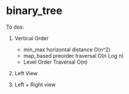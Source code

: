 # binary_tree

To dos:

1. Vertical Order
	*	min_max horizontal distance O(n^2)
	*	map_based preorder traversal O(n Log n)
	*	Level Order Traversal O(n)
	
2. Left View
3. Left + Right view
